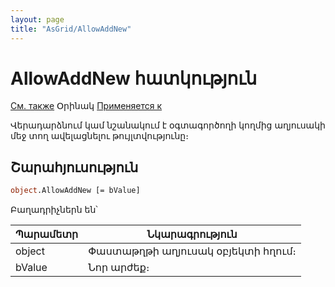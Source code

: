 ```yaml
---
layout: page
title: "AsGrid/AllowAddNew"
---
```



# AllowAddNew հատկություն

[См. также](../AsGrid.md) Օրինակ [Применяется к](../AsGrid.md)

Վերադարձնում կամ նշանակում է օգտագործողի կողմից աղյուսակի մեջ տող ավելացնելու թույլտվությունը։ 

## Շարահյուսություն

``` vb
object.AllowAddNew [= bValue]
```

Բաղադրիչներն են՝


| Պարամետր  | Նկարագրություն |
|--|--|
| object | Փաստաթղթի աղյուսակ օբյեկտի հղում։ |
| bValue | Նոր արժեք։ |
